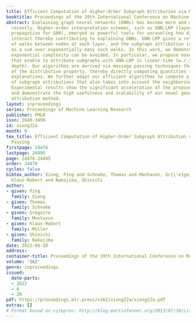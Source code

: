 ```yaml
---
title: Efficient Computation of Higher-Order Subgraph Attribution via Message Passing
booktitle: Proceedings of the 39th International Conference on Machine Learning
abstract: Explaining graph neural networks (GNNs) has become more and more important
  recently. Higher-order interpretation schemes, such as GNN-LRP (layer-wise relevance
  propagation for GNN), emerged as powerful tools for unraveling how different features
  interact thereby contributing to explaining GNNs. GNN-LRP gives a relevance attribution
  of walks between nodes at each layer, and the subgraph attribution is expressed
  as a sum over exponentially many such walks. In this work, we demonstrate that such
  exponential complexity can be avoided. In particular, we propose novel algorithms
  that enable to attribute subgraphs with GNN-LRP in linear-time (w.r.t. the network
  depth). Our algorithms are derived via message passing techniques that make use
  of the distributive property, thereby directly computing quantities for higher-order
  explanations. We further adapt our efficient algorithms to compute a generalization
  of subgraph attributions that also takes into account the neighboring graph features.
  Experimental results show the significant acceleration of the proposed algorithms
  and demonstrate the high usefulness and scalability of our novel generalized subgraph
  attribution method.
layout: inproceedings
series: Proceedings of Machine Learning Research
publisher: PMLR
issn: 2640-3498
id: xiong22a
month: 0
tex_title: Efficient Computation of Higher-Order Subgraph Attribution via Message
  Passing
firstpage: 24478
lastpage: 24495
page: 24478-24495
order: 24478
cycles: false
bibtex_author: Xiong, Ping and Schnake, Thomas and Montavon, Gr{\'e}goire and M{\"u}ller,
  Klaus-Robert and Nakajima, Shinichi
author:
- given: Ping
  family: Xiong
- given: Thomas
  family: Schnake
- given: Grégoire
  family: Montavon
- given: Klaus-Robert
  family: Müller
- given: Shinichi
  family: Nakajima
date: 2022-06-28
address:
container-title: Proceedings of the 39th International Conference on Machine Learning
volume: '162'
genre: inproceedings
issued:
  date-parts:
  - 2022
  - 6
  - 28
pdf: https://proceedings.mlr.press/v162/xiong22a/xiong22a.pdf
extras: []
# Format based on citeproc: http://blog.martinfenner.org/2013/07/30/citeproc-yaml-for-bibliographies/
---
```

